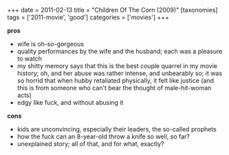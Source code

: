 +++
date = 2011-02-13
title = "Children Of The Corn (2009)"
[taxonomies]
tags = ['2011-movie', 'good']
categories = ['movies']
+++

**pros**

-   wife is oh-so-gorgeous
-   quality performances by the wife and the husband; each was a
    pleasure to watch
-   my shitty memory says that this is the best couple quarrel in my
    movie history; oh, and her abuse was rather intense, and unbearably
    so; it was so horrid that when hubby retaliated physically, it felt
    like justice (and this is from someone who can't bear the thought
    of male-hit-woman acts)
-   edgy like fuck, and without abusing it

**cons**

-   kids are unconvincing, especially their leaders, the so-called
    prophets
-   how the fuck can an 8-year-old throw a knife so well, so far?
-   unexplained story; all of that, and for what, exactly?
